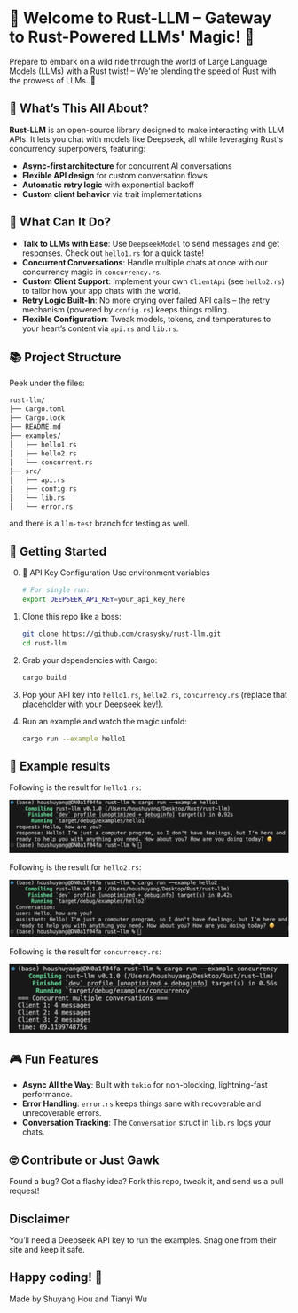 # 🎉 Welcome to **Rust-LLM** – Gateway to Rust-Powered LLMs' Magic! 🎉  
Prepare to embark on a wild ride through the world of Large Language Models (LLMs) with a Rust twist! – We're blending the speed of Rust with the prowess of LLMs. 🚀  

## 🌟 What’s This All About?  
**Rust-LLM** is an open-source library designed to make interacting with LLM APIs. It lets you chat with models like Deepseek, all while leveraging Rust's concurrency superpowers, featuring:
- **Async-first architecture** for concurrent AI conversations
- **Flexible API design** for custom conversation flows
- **Automatic retry logic** with exponential backoff
- **Custom client behavior** via trait implementations


## 🎨 What Can It Do?  
- **Talk to LLMs with Ease**: Use `DeepseekModel` to send messages and get responses. Check out `hello1.rs` for a quick taste!  
- **Concurrent Conversations**: Handle multiple chats at once with our concurrency magic in `concurrency.rs`. 
- **Custom Client Support**: Implement your own `ClientApi` (see `hello2.rs`) to tailor how your app chats with the world.  
- **Retry Logic Built-In**: No more crying over failed API calls – the retry mechanism (powered by `config.rs`) keeps things rolling.  
- **Flexible Configuration**: Tweak models, tokens, and temperatures to your heart’s content via `api.rs` and `lib.rs`.  

## 📚 Project Structure  
Peek under the files:  
```text
rust-llm/
├── Cargo.toml
├── Cargo.lock
├── README.md
├── examples/
│   ├── hello1.rs
│   ├── hello2.rs
│   └── concurrent.rs
├── src/
│   ├── api.rs
│   ├── config.rs
│   └── lib.rs
│   └── error.rs
```

and there is a `llm-test` branch for testing as well.

## 🚀 Getting Started  
0. 🔑 API Key Configuration
   Use environment variables
   ```bash
   # For single run:
   export DEEPSEEK_API_KEY=your_api_key_here
   ```

1. Clone this repo like a boss:  
   ```bash
   git clone https://github.com/crasysky/rust-llm.git
   cd rust-llm
   ```
2. Grab your dependencies with Cargo:  
   ```bash
   cargo build
   ```
3. Pop your API key into `hello1.rs`, `hello2.rs`, `concurrency.rs` (replace that placeholder with your Deepseek key!).  
4. Run an example and watch the magic unfold:  
   ```bash
   cargo run --example hello1
   ```

## 🤔 Example results
Following is the result for `hello1.rs`:

![](assets/hello1.png)

Following is the result for `hello2.rs`:

![](assets/hello2.png)

Following is the result for `concurrency.rs`:

![](assets/concurrency.png)

## 🎮 Fun Features  
- **Async All the Way**: Built with `tokio` for non-blocking, lightning-fast performance.  
- **Error Handling**: `error.rs` keeps things sane with recoverable and unrecoverable errors.  
- **Conversation Tracking**: The `Conversation` struct in `lib.rs` logs your chats.  

## 🤓 Contribute or Just Gawk  
Found a bug? Got a flashy idea? Fork this repo, tweak it, and send us a pull request! 

## Disclaimer  
You’ll need a Deepseek API key to run the examples. Snag one from their site and keep it safe.

Happy coding! 🦀  
---  
Made by Shuyang Hou and Tianyi Wu



